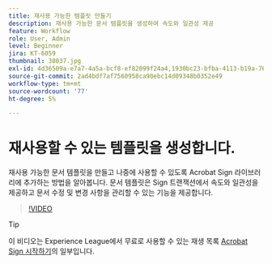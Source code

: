 ```yaml
---
title: 재사용 가능한 템플릿 만들기
description: 재사용 가능한 문서 템플릿을 생성하여 속도와 일관성 제공
feature: Workflow
role: User, Admin
level: Beginner
jira: KT-6059
thumbnail: 38037.jpg
exl-id: 4d36509a-e7a7-4a5a-bcf8-ef82099f24a4,1930bc23-bfba-4113-b19a-76634667bda3
source-git-commit: 2ad4bdf7af7560958ca90ebc14d09348b0352e49
workflow-type: tm+mt
source-wordcount: '77'
ht-degree: 5%

---
```


# 재사용할 수 있는 템플릿을 생성합니다.

재사용 가능한 문서 템플릿을 만들고 나중에 사용할 수 있도록 Acrobat Sign 라이브러리에 추가하는 방법을 알아봅니다. 문서 템플릿은 Sign 트랜잭션에서 속도와 일관성을 제공하고 문서 수정 및 변경 사항을 관리할 수 있는 기능을 제공합니다.

>[!VIDEO](https://video.tv.adobe.com/v/347142?quality=12&learn=on&hidetitle=true&captions=kor)

>[!TIP]
>
>이 비디오는 Experience League에서 무료로 사용할 수 있는 재생 목록 [Acrobat Sign 시작하기](https://experienceleague.adobe.com/ko/playlists/acrobat-sign-get-started-business-users)의 일부입니다.
